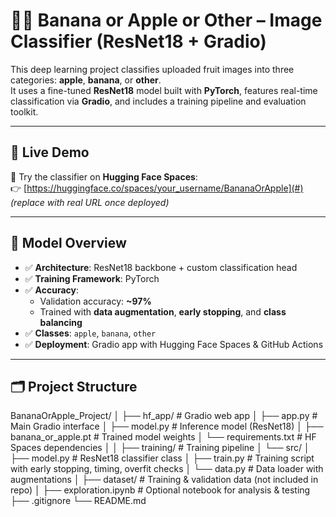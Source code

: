 # 🍌🍎 Banana or Apple or Other – Image Classifier (ResNet18 + Gradio)

This deep learning project classifies uploaded fruit images into three categories: **apple**, **banana**, or **other**.  
It uses a fine-tuned **ResNet18** model built with **PyTorch**, features real-time classification via **Gradio**, and includes a training pipeline and evaluation toolkit.

---

## 🚀 Live Demo
🔗 Try the classifier on **Hugging Face Spaces**:  
👉 [https://huggingface.co/spaces/your_username/BananaOrApple](#) *(replace with real URL once deployed)*

---

## 🧠 Model Overview

- ✅ **Architecture**: ResNet18 backbone + custom classification head
- ✅ **Training Framework**: PyTorch
- ✅ **Accuracy**:  
  - Validation accuracy: **~97%**  
  - Trained with **data augmentation**, **early stopping**, and **class balancing**
- ✅ **Classes**: `apple`, `banana`, `other`
- ✅ **Deployment**: Gradio app with Hugging Face Spaces & GitHub Actions

---

## 🗂️ Project Structure

BananaOrApple_Project/
│
├── hf_app/ # Gradio web app
│ ├── app.py # Main Gradio interface
│ ├── model.py # Inference model (ResNet18)
│ ├── banana_or_apple.pt # Trained model weights
│ └── requirements.txt # HF Spaces dependencies
│ 
│
├── training/ # Training pipeline
│ └── src/
│ ├── model.py # ResNet18 classifier class
│ ├── train.py # Training script with early stopping, timing, overfit checks
│ └── data.py # Data loader with augmentations
│
├── dataset/ # Training & validation data (not included in repo)
│
├── exploration.ipynb # Optional notebook for analysis & testing
├── .gitignore
└── README.md